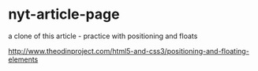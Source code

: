 # nyt-article-page

a clone of this article - practice with positioning and floats

http://www.theodinproject.com/html5-and-css3/positioning-and-floating-elements
